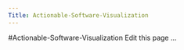 ```yaml
---
Title: Actionable-Software-Visualization
---
```

#Actionable-Software-Visualization
Edit this page ...
